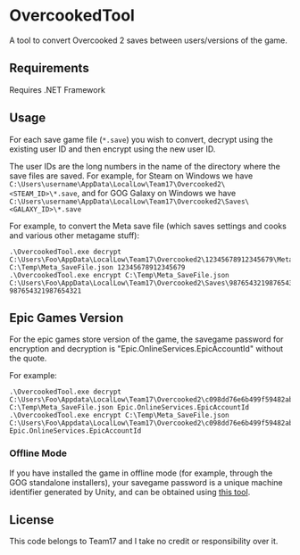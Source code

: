# OvercookedTool

A tool to convert Overcooked 2 saves between users/versions of the game.

## Requirements

Requires .NET Framework

## Usage

For each save game file (`*.save`) you wish to convert, decrypt using the existing user ID and then encrypt using the new user ID.

The user IDs are the long numbers in the name of the directory where the save files are saved. For example, for Steam on Windows we have `C:\Users\username\AppData\LocalLow\Team17\Overcooked2\<STEAM_ID>\*.save`, and for GOG Galaxy on Windows we have `C:\Users\username\AppData\LocalLow\Team17\Overcooked2\Saves\<GALAXY_ID>\*.save`

For example, to convert the Meta save file (which saves settings and cooks and various other metagame stuff):
```
.\OvercookedTool.exe decrypt C:\Users\Foo\AppData\LocalLow\Team17\Overcooked2\12345678912345679\Meta_SaveFile.save C:\Temp\Meta_SaveFile.json 12345678912345679
.\OvercookedTool.exe encrypt C:\Temp\Meta_SaveFile.json C:\Users\Foo\AppData\LocalLow\Team17\Overcooked2\Saves\987654321987654321\Meta_SaveFile.save 987654321987654321
```

## Epic Games Version
For the epic games store version of the game, the savegame password for encryption and decryption is "Epic.OnlineServices.EpicAccountId" without the quote.

For example:
```
.\OvercookedTool.exe decrypt C:\Users\Foo\Appdata\LocalLow\Team17\Overcooked2\c098dd76e6b499f59482ab4f0a24f79b\Meta_SaveFile.save C:\Temp\Meta_SaveFile.json Epic.OnlineServices.EpicAccountId
.\OvercookedTool.exe encrypt C:\Temp\Meta_SaveFile.json C:\Users\Foo\Appdata\LocalLow\Team17\Overcooked2\c098dd76e6b499f59482ab4f0a24f79b\Meta_SaveFile.save Epic.OnlineServices.EpicAccountId
```

### Offline Mode

If you have installed the game in offline mode (for example, through the GOG standalone installers), your savegame password is a unique machine identifier generated by Unity, and can be obtained using [this tool](https://github.com/LinnielDW/UnityDeviceUniqueIdentifierHarness).

## License

This code belongs to Team17 and I take no credit or responsibility over it.

